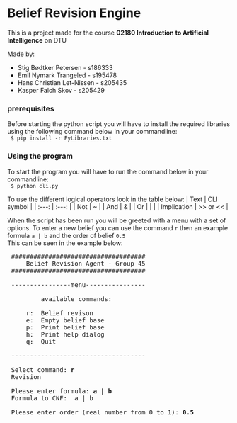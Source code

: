 # Belief Revision Engine

This is a project made for the course **02180 Introduction to Artificial Intelligence** on DTU 

Made by:
- Stig Bødtker Petersen - s186333
- Emil Nymark Trangeled - s195478
- Hans Christian Let-Nissen - s205435
- Kasper Falch Skov - s205429

### prerequisites

Before starting the python script you will have to install the required libraries using the following command below in your commandline: <br>
       ``` $ pip install -r PyLibraries.txt```


### Using the program

To start the program you will have to run the command below in your commandline: <br>
       ``` $ python cli.py```

To use the different logical operators look in the table below:
|  Text | CLI symbol  |
| :---:  | :---:  |
| Not  | ~  |
| And  | &  |
| Or  | &#124;  |
| Implication  | >> or << |

When the script has been run you will be greeted with a menu with a set of options.
To enter a new belief you can use the command <code>r</code> then an example formula <code>a | b</code> and the order of belief <code>0.5</code><br>
This can be seen in the example below:
<pre>
 ####################################    
     Belief Revision Agent - Group 45    
 ####################################    

 ----------------menu----------------    

         available commands:

     r:  Belief revison
     e:  Empty belief base
     p:  Print belief base
     h:  Print help dialog
     q:  Quit

 ------------------------------------    

 Select command: <b>r</b>
 Revision

 Please enter formula: <b>a | b</b>
 Formula to CNF:  a | b 

 Please enter order (real number from 0 to 1): <b>0.5</b>
</pre>
